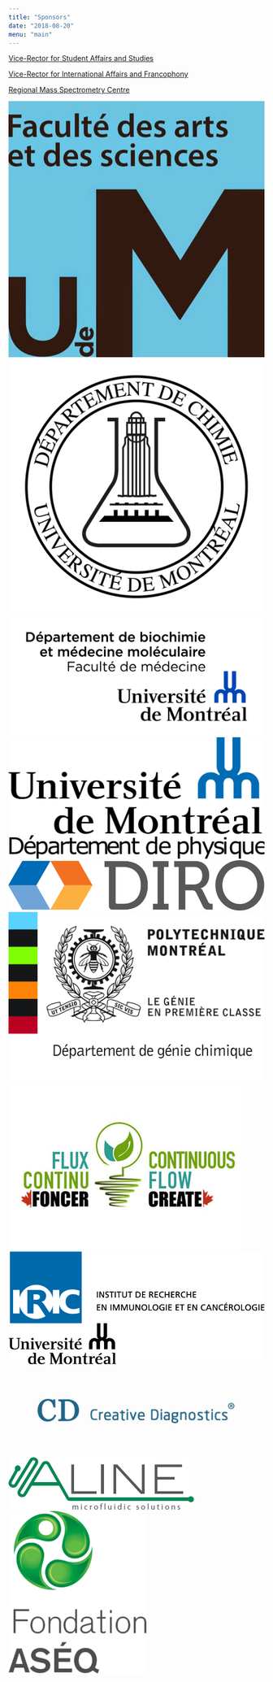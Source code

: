 ```yaml
---
title: "Sponsors"
date: "2018-08-20"
menu: "main"
---
```


<!--more-->

[Vice-Rector for Student Affairs and Studies](//recteur.umontreal.ca/equipe-de-direction/vice-rectrice-aux-affaires-etudiantes-et-aux-etudes/equipe)

[Vice-Rector for International Affairs and Francophony](//recteur.umontreal.ca/equipe-de-direction/vice-recteur-aux-affaires-internationales-et-a-la-francophonie/equipe)

[Regional Mass Spectrometry Centre](//en.chimie.umontreal.ca/research/the-departments-analysis-services/regional-mass-spectrometry-centre)

[![Faculty of Arts and Science](../images/sponsors/fas.jpg)](//fas.umontreal.ca)
[![Department of Chemistry](../images/sponsors/chimie.jpg)](//en.chimie.umontreal.ca)
[![Department of Biochemistry and Molecular Medecine](../images/sponsors/biochimie.png)](//biochimie.umontreal.ca/en)
[![Department of Physics](../images/sponsors/physique.png)](//en.phys.umontreal.ca)
[![Department of Computer Science and Operations Research](../images/sponsors/diro.png)](//en.diro.umontreal.ca)
[![Department of Chemical Engineering](../images/sponsors/genie_chimique.jpg)](http://polymtl.ca/gch/en)
[![CREATE Program in Continuous Flow Science](../images/sponsors/create.jpg)](http://fluxcontinu.umontreal.ca/home.html)
[![Institute for Research in Immunology and Cancer](../images/sponsors/iric.png)](//iric.ca/en)
[![Creative Diagnostics](../images/sponsors/creative_diagnostics.jpg)](//creative-diagnostics.com)
[![ALine](../images/sponsors/aline.png)](//alineinc.com)
[![ASEQ foundation](../images/sponsors/aseq.png)](http://fondationaseq.com/en)

<style>
    article img {
        margin: 16px;
        width: 256px;
    }
</style>

